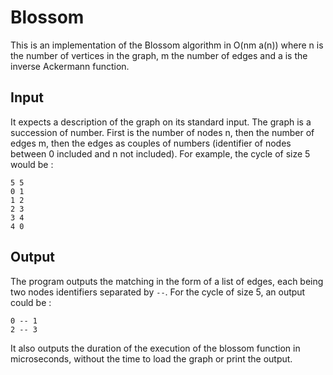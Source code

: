 
Blossom
=======

This is an implementation of the Blossom algorithm in O(nm a(n)) where n is the
number of vertices in the graph, m the number of edges and a is the inverse
Ackermann function.

Input
-----

It expects a description of the graph on its standard input. The graph is a
succession of number. First is the number of nodes n, then the number of edges m,
then the edges as couples of numbers (identifier of nodes between 0 included and
n not included). For example, the cycle of size 5 would be :

```
5 5
0 1
1 2
2 3
3 4
4 0
```

Output
------

The program outputs the matching in the form of a list of edges, each being two
nodes identifiers separated by `--`. For the cycle of size 5, an output could
be :

```
0 -- 1
2 -- 3
```

It also outputs the duration of the execution of the blossom function in
microseconds, without the time to load the graph or print the output.

